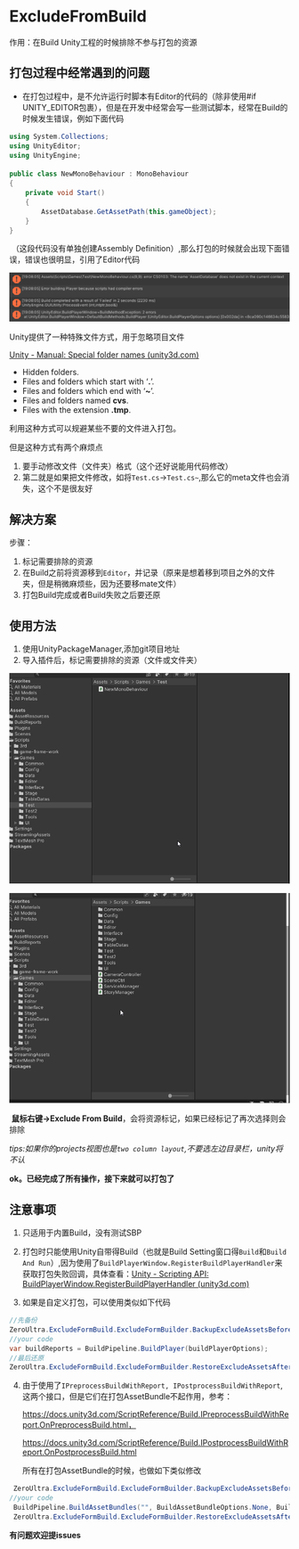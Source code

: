 # ExcludeFromBuild
作用：在Build Unity工程的时候排除不参与打包的资源

## 打包过程中经常遇到的问题

* 在打包过程中，是不允许运行时脚本有Editor的代码的（除非使用#if UNITY_EDITOR包裹），但是在开发中经常会写一些测试脚本，经常在Build的时候发生错误，例如下面代码

```c#
using System.Collections;
using UnityEditor;
using UnityEngine;

public class NewMonoBehaviour : MonoBehaviour
{
    private void Start()
    {
        AssetDatabase.GetAssetPath(this.gameObject);
    }
}
```

​		（这段代码没有单独创建Assembly Definition）,那么打包的时候就会出现下面错误，错误也很明显，引用了Editor代码

![image-20231231190825083](https://raw.githubusercontent.com/ZeroUltra/MediaLibrary/main/Imgs/202312311908857.png)

Unity提供了一种特殊文件方式，用于忽略项目文件

[Unity - Manual: Special folder names (unity3d.com)](https://docs.unity3d.com/Manual/SpecialFolders.html)

- Hidden folders.
- Files and folders which start with ‘**.**’.
- Files and folders which end with ‘**~**’.
- Files and folders named **cvs**.
- Files with the extension **.tmp**.

利用这种方式可以规避某些不要的文件进入打包。

但是这种方式有两个麻烦点

1. 要手动修改文件（文件夹）格式（这个还好说能用代码修改）
2. 第二就是如果把文件修改，如将`Test.cs`->`Test.cs~`,那么它的meta文件也会消失，这个不是很友好

## 解决方案

步骤：

1. 标记需要排除的资源
2. 在Build之前将资源移到`Editor`，并记录（原来是想着移到项目之外的文件夹，但是稍微麻烦些，因为还要移mate文件）
3. 打包Build完成或者Build失败之后要还原

## 使用方法

1. 使用UnityPackageManager,添加git项目地址
2. 导入插件后，标记需要排除的资源（文件或文件夹）

![111](https://raw.githubusercontent.com/ZeroUltra/MediaLibrary/main/Imgs/202312311932079.gif)

![222](https://raw.githubusercontent.com/ZeroUltra/MediaLibrary/main/Imgs/202312311938476.gif)

​	**鼠标右键->Exclude From Build**，会将资源标记，如果已经标记了再次选择则会排除

​	*tips:如果你的projects视图也是`two column layout`,不要选左边目录栏，unity将不认*

**ok。已经完成了所有操作，接下来就可以打包了**

## 注意事项

1. 只适用于内置Build，没有测试SBP
2. 打包时只能使用Unity自带得Build（也就是Build Setting窗口得`Build`和`Build And Run`）,因为使用了`BuildPlayerWindow.RegisterBuildPlayerHandler`来获取打包失败回调，具体查看：[Unity - Scripting API: BuildPlayerWindow.RegisterBuildPlayerHandler (unity3d.com)](https://docs.unity3d.com/ScriptReference/BuildPlayerWindow.RegisterBuildPlayerHandler.html)

3. 如果是自定义打包，可以使用类似如下代码

```c#
//先备份
ZeroUltra.ExcludeFormBuild.ExcludeFormBuilder.BackupExcludeAssetsBeforeBuild();
//your code
var buildReports = BuildPipeline.BuildPlayer(buildPlayerOptions);
//最后还原
ZeroUltra.ExcludeFormBuild.ExcludeFormBuilder.RestoreExcludeAssetsAfterBuild();
```

4. 由于使用了`IPreprocessBuildWithReport, IPostprocessBuildWithReport`,这两个接口，但是它们在打包AssetBundle不起作用，参考：

   https://docs.unity3d.com/ScriptReference/Build.IPreprocessBuildWithReport.OnPreprocessBuild.html，

   https://docs.unity3d.com/ScriptReference/Build.IPostprocessBuildWithReport.OnPostprocessBuild.html

   所有在打包AssetBundle的时候，也做如下类似修改

```c#
 ZeroUltra.ExcludeFormBuild.ExcludeFormBuilder.BackupExcludeAssetsBeforeBuild();
//your code
 BuildPipeline.BuildAssetBundles("", BuildAssetBundleOptions.None, BuildTarget.Android);
 ZeroUltra.ExcludeFormBuild.ExcludeFormBuilder.RestoreExcludeAssetsAfterBuild();
```



**有问题欢迎提issues**

